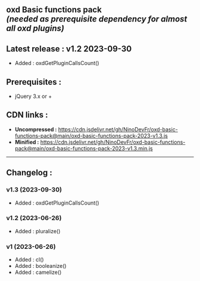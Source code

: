 oxd Basic functions pack\
_(needed as prerequisite dependency for almost all oxd plugins)_
-----
## **Latest release :** v1.2 2023-09-30
  - Added : oxdGetPluginCallsCount()
## Prerequisites :
- jQuery 3.x or +
## CDN links :
- **Uncompressed :** https://cdn.jsdelivr.net/gh/NinoDevFr/oxd-basic-functions-pack@main/oxd-basic-functions-pack-2023-v1.3.js
- **Minified :** https://cdn.jsdelivr.net/gh/NinoDevFr/oxd-basic-functions-pack@main/oxd-basic-functions-pack-2023-v1.3.min.js
---
## Changelog :
### v1.3 (2023-09-30)
  - Added : oxdGetPluginCallsCount()
### v1.2 (2023-06-26)
  - Added : pluralize()
### v1 (2023-06-26)
  - Added : cl()
  - Added : booleanize()
  - Added : camelize()
